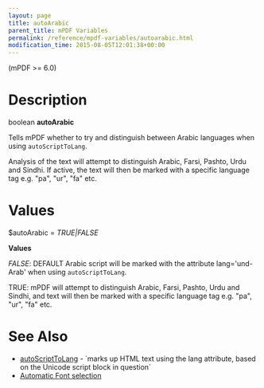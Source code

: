 ```yaml
---
layout: page
title: autoArabic
parent_title: mPDF Variables
permalink: /reference/mpdf-variables/autoarabic.html
modification_time: 2015-08-05T12:01:38+00:00
---
```


(mPDF >= 6.0)

# Description

boolean **autoArabic**

Tells mPDF whether to try and distinguish between Arabic languages when using `autoScriptToLang`.

Analysis of the text will attempt to distinguish Arabic, Farsi, Pashto, Urdu and Sindhi. If active, the text will then be marked with a specific language tag e.g. "pa", "ur", "fa" etc.

# Values

<span class="parameter">$autoArabic</span> = *<span class="smallblock">TRUE|FALSE</span>*<span class="smallblock">

</span>

**Values**

*<span class="smallblock">FALSE</span>*: <span class="smallblock">DEFAULT</span> Arabic script will be marked with the attribute lang='und-Arab' when using `autoScriptToLang`.

<span class="smallblock">TRUE: </span>mPDF will attempt to distinguish Arabic, Farsi, Pashto, Urdu and Sindhi, and text will then be marked with a specific language tag e.g. "pa", "ur", "fa" etc.

# See Also

<ul>
<li class="manual_boxlist"><a href="{{ "/reference/mpdf-variables/autoscripttolang.html" | prepend: site.baseurl }}">autoScriptToLang</a> - `<span class="code">marks up HTML text using the lang attribute, based on the Unicode script block in question`</span></li>
<li class="manual_boxlist"><a href="{{ "/fonts-languages/automatic-font-selection.html" | prepend: site.baseurl }}">Automatic Font selection</a></li>
</ul>
